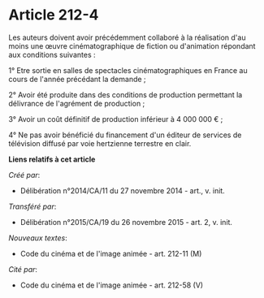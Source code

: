 # Article 212-4

Les auteurs doivent avoir précédemment collaboré à la réalisation d'au moins une œuvre cinématographique de fiction ou
d'animation répondant aux conditions suivantes : 

1° Etre sortie en salles de spectacles cinématographiques en France au cours de l'année précédant la demande ; 

2° Avoir été produite dans des conditions de production permettant la délivrance de l'agrément de production ; 

3° Avoir un coût définitif de production inférieur à 4 000 000 € ; 

4° Ne pas avoir bénéficié du financement d'un éditeur de services de télévision diffusé par voie hertzienne terrestre en
clair.

**Liens relatifs à cet article**

_Créé par_:

  - Délibération n°2014/CA/11 du 27 novembre 2014 - art., v. init.

_Transféré par_:

  - Délibération n°2015/CA/19 du 26 novembre 2015 - art. 2, v. init.

_Nouveaux textes_:

  - Code du cinéma et de l'image animée - art. 212-11 (M)

_Cité par_:

  - Code du cinéma et de l'image animée - art. 212-58 (V)
